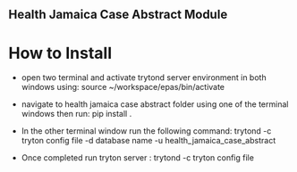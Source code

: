 ## Health Jamaica Case Abstract Module

# How to Install

- open two terminal and activate trytond server environment in both windows using: source ~/workspace/epas/bin/activate 

- navigate to health jamaica case abstract folder using one of the terminal windows then run: pip install .

- In the other terminal window run the following command: 
trytond -c tryton config file -d database name -u health_jamaica_case_abstract

- Once completed run tryton server : trytond -c tryton config file   